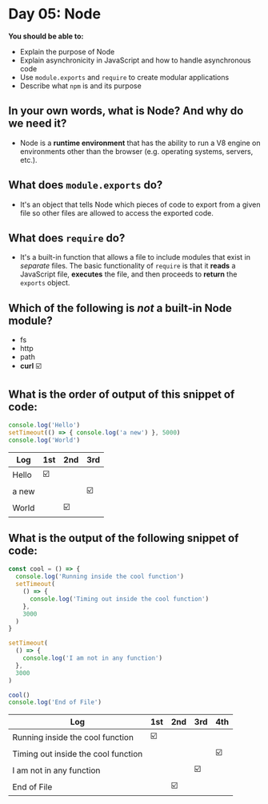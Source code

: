 # Day 05: Node

**You should be able to:**
- Explain the purpose of Node
- Explain asynchronicity in JavaScript and how to handle asynchronous code
- Use `module.exports` and `require` to create modular applications
- Describe what `npm` is and its purpose


## In your own words, what is Node? And why do we need it?

- Node is a **runtime environment** that has the ability to run a V8 engine on environments other than the browser (e.g. operating systems, servers, etc.).


## What does `module.exports` do?

- It's an object that tells Node which pieces of code to export from a given file so other files are allowed to access the exported code.


## What does `require` do?

- It's a built-in function that allows a file to include modules that exist in _separate_ files. The basic functionality of `require` is that it **reads** a JavaScript file, **executes** the file, and then proceeds to **return** the `exports` object.


## Which of the following is _not_ a built-in Node module?

- fs
- http
- path
- **curl** ☑️


## What is the order of output of this snippet of code:

```js
console.log('Hello')
setTimeout(() => { console.log('a new') }, 5000)
console.log('World')
```

| Log | 1st | 2nd | 3rd |
| --- | --- | --- | --- |
| Hello | ☑️ |  |  |
| a new |  |  | ☑️ |
| World |  | ☑️ |  |


## What is the output of the following snippet of code:

```js
const cool = () => {
  console.log('Running inside the cool function')
  setTimeout(
    () => {
      console.log('Timing out inside the cool function')
    },
    3000
  )
}

setTimeout(
  () => {
    console.log('I am not in any function')
  },
  3000
)

cool()
console.log('End of File')
```

| Log | 1st | 2nd | 3rd | 4th |
| --- | --- | --- | --- | --- |
| Running inside the cool function | ☑️ |  |  |  |
| Timing out inside the cool function |  |  |  | ☑️ |
| I am not in any function |  |  | ☑️ |  |
| End of File |  | ☑️ |  |  |

